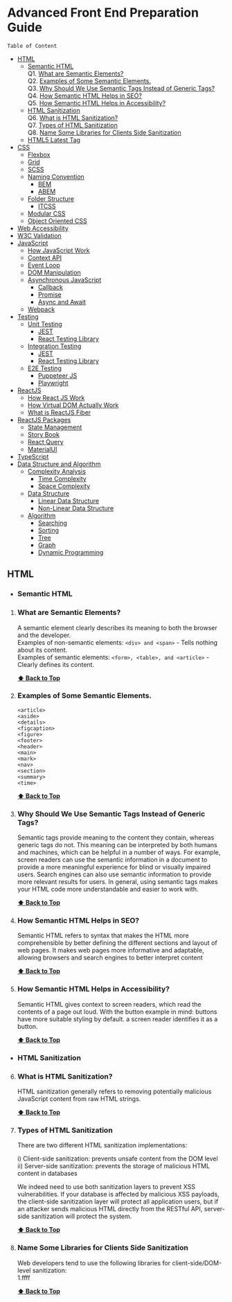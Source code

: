 # Advanced Front End Preparation Guide

    Table of Content

- [HTML](#html)
  - [Semantic HTML](#semantic-html)  
     Q1. [What are Semantic Elements?](#what-are-semantic-elements)  
     Q2. [Examples of Some Semantic Elements.](#examples-of-some-semantic-elements)  
     Q3. [Why Should We Use Semantic Tags Instead of Generic Tags?](#why-should-we-use-semantic-tags-instead-of-generic-tags)  
     Q4. [How Semantic HTML Helps in SEO?](#how-semantic-html-helps-in-seo)  
     Q5. [How Semantic HTML Helps in Accessibility?](#how-semantic-html-helps-in-accessibility)
  - [HTML Sanitization](#html-sanitization)  
     Q6. [What is HTML Sanitization?](#what-is-html-sanitization)  
     Q7. [Types of HTML Sanitization](#types-of-html-sanitization)  
     Q8. [Name Some Libraries for Clients Side Sanitization](#name-some-libraries-for-clients-side-sanitization)
    <!-- Q8. [Name Some Libraries for Clients Side Sanitization?](#name-some-libraries-for-clients-side-sanitization) -->
  - [HTML5 Latest Tag](#html5-latest-tag)
    <!-- Q7. [What is HTML5?](#what-is-html5) -->
- [CSS](#css)
  - [Flexbox](#flexbox)
  - [Grid](#grid)
  - [SCSS](#scss)
  - [Naming Convention](#naming-convention)
    - [BEM](#bem)
    - [ABEM](#abem)
  - [Folder Structure](#folder-structure)
    - [ITCSS](#itcss)
  - [Modular CSS](#modular-css)
  - [Object Oriented CSS](#object-oriented-css)
- [Web Accessibility](#web-accessibility)
- [W3C Validation](#w3c-validation)
- [JavaScript](#javaccript)
  - [How JavaScript Work](#how-javascript-work)
  - [Context API](#context-api)
  - [Event Loop](#event-loop)
  - [DOM Manipulation](#dom-manipulation)
  - [Asynchronous JavaScript](#asynchronous-javascript)
    - [Callback](#callback)
    - [Promise](#promise)
    - [Async and Await](#async-and-await)
  - [Webpack](#webpack)
- [Testing](#testing)
  - [Unit Testing](#unit-testing)
    - [JEST](#jest)
    - [React Testing Library](#react-testing-library)
  - [Integration Testing](#integration-testing)
    - [JEST](#jest)
    - [React Testing Library](#react-testing-library)
  - [E2E Testing](#e2e-testing)
    - [Puppeteer JS](#puppeteer-js)
    - [Playwright](#playwright)
- [ReactJS](#reactjs)
  - [How React JS Work](#how-react-js-work)
  - [How Virtual DOM Actually Work](#how-virtual-dom-actually-work)
  - [What is ReactJS Fiber](#what-is-reactjs-fiber)
- [ReactJS Packages](#reactjs-packages)
  - [State Management](#state-management)
  - [Story Book](#story-book)
  - [React Query](#react-query)
  - [MaterialUI](#materialui)
- [TypeScript](#typeScript)
- [Data Structure and Algorithm](#data-structure-and-algorithm)
  - [Complexity Analysis](#complexity-analysis)
    - [Time Complexity](#time-complexity)
    - [Space Complexity](#space-complexity)
  - [Data Structure](#data-structure)
    - [Linear Data Structure](#linear-data-structure)
    - [Non-Linear Data Structure](#non-linear-data-structure)
  - [Algorithm](#algorithm)
    - [Searching](#searching)
    - [Sorting](#sorting)
    - [Tree](#tree)
    - [Graph](#graph)
    - [Dynamic Programming](#dynamic-programming)

## HTML

- ### Semantic HTML

1.  ### What are Semantic Elements?

    A semantic element clearly describes its meaning to both the browser and the developer.  
    Examples of non-semantic elements: `<div> and <span>` - Tells nothing about its content.  
    Examples of semantic elements: `<form>, <table>, and <article>` - Clearly defines its content.

    **[⬆ Back to Top](#advanced-front-end-preparation-guide)**

2.  ### Examples of Some Semantic Elements.
    ```
    <article>
    <aside>
    <details>
    <figcaption>
    <figure>
    <footer>
    <header>
    <main>
    <mark>
    <nav>
    <section>
    <summary>
    <time>
    ```
    **[⬆ Back to Top](#advanced-front-end-preparation-guide)**
3.  ### Why Should We Use Semantic Tags Instead of Generic Tags?

    Semantic tags provide meaning to the content they contain, whereas generic tags do not. This meaning can be interpreted by both humans and machines, which can be helpful in a number of ways. For example, screen readers can use the semantic information in a document to provide a more meaningful experience for blind or visually impaired users. Search engines can also use semantic information to provide more relevant results for users. In general, using semantic tags makes your HTML code more understandable and easier to work with.

    **[⬆ Back to Top](#advanced-front-end-preparation-guide)**

4.  ### How Semantic HTML Helps in SEO?

    Semantic HTML refers to syntax that makes the HTML more comprehensible by better defining the different sections and layout of web pages. It makes web pages more informative and adaptable, allowing browsers and search engines to better interpret content

    **[⬆ Back to Top](#advanced-front-end-preparation-guide)**

5.  ### How Semantic HTML Helps in Accessibility?

    Semantic HTML gives context to screen readers, which read the contents of a page out loud. With the button example in mind: buttons have more suitable styling by default. a screen reader identifies it as a button.

    **[⬆ Back to Top](#advanced-front-end-preparation-guide)**

- ### HTML Sanitization

6.  ### What is HTML Sanitization?

    HTML sanitization generally refers to removing potentially malicious JavaScript content from raw HTML strings.

    **[⬆ Back to Top](#advanced-front-end-preparation-guide)**

7.  ### Types of HTML Sanitization

    There are two different HTML sanitization implementations:

    i) Client-side sanitization: prevents unsafe content from the DOM level  
    ii) Server-side sanitization: prevents the storage of malicious HTML content in databases

    We indeed need to use both sanitization layers to prevent XSS vulnerabilities. If your database is affected by malicious XSS payloads, the client-side sanitization layer will protect all application users, but if an attacker sends malicious HTML directly from the RESTful API, server-side sanitization will protect the system.

    **[⬆ Back to Top](#advanced-front-end-preparation-guide)**

8.  ### Name Some Libraries for Clients Side Sanitization

    Web developers tend to use the following libraries for client-side/DOM-level sanitization:  
        1.ffff

    **[⬆ Back to Top](#advanced-front-end-preparation-guide)**

<!-- 8.  ### What is HTML5?

    HTML5 is a markup language used for structuring and presenting content on the World Wide Web. It is the fifth and final major HTML version that is a World Wide Web Consortium (W3C) recommendation. The current specification is known as the HTML Living Standard.

    It is maintained by the Web Hypertext Application Technology Working Group (WHATWG), a consortium of the major browser vendors (Apple, Google, Mozilla, and Microsoft). It was initially released on 22 January 2008.

    **[⬆ Back to Top](#advanced-front-end-preparation-guide)** -->
